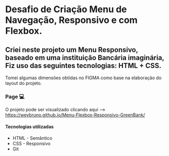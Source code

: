 # Desafio de Criação Menu de Navegação, Responsivo e com Flexbox.

## Criei neste projeto um Menu Responsivo, baseado em uma instituição Bancária imaginária, Fiz uso das seguintes tecnologias: HTML + CSS. 
Tomei algumas dimensões obtidas no FIGMA como base na elaboração do layout do projeto.


### Page 💻
O projeto pode ser visualizado clicando aqui --> https://weybruno.github.io/Menu-Flexbox-Responsivo-GreenBank/

#### Tecnologias utilizadas
- HTML - Semântico
- CSS - Responsivo
- Git
